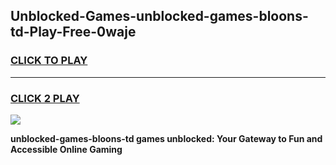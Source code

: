 
## Unblocked-Games-unblocked-games-bloons-td-Play-Free-0waje
<h3>
<a href="https://premium76.site?title=unblocked-games-bloons-td&ref=12A">CLICK TO PLAY</a></h3>
<hr>

<h3>
<a href="https://premium76.site?title=unblocked-games-bloons-td&ref=12A">CLICK 2 PLAY</a>
  
</h3>

<a href="https://premium76.site?title=unblocked-games-bloons-td&ref=12A"><img src="https://clearcache.store/games.png"></a>


**unblocked-games-bloons-td games unblocked: Your Gateway to Fun and Accessible Online Gaming**
